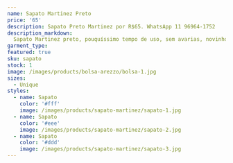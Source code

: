 ```yaml
---
name: Sapato Martinez Preto
price: '65'
description: Sapato Preto Martinez por R$65. WhatsApp 11 96964-1752
description_markdown:
  Sapato Martinez preto, pouquíssimo tempo de uso, sem avarias, novinho em folha!
garment_type:
featured: true
sku: sapato
stock: 1
image: /images/products/bolsa-arezzo/bolsa-1.jpg
sizes:
  - Unique
styles:
  - name: Sapato
    color: '#fff'
    image: /images/products/sapato-martinez/sapato-1.jpg
  - name: Sapato
    color: '#eee'
    image: /images/products/sapato-martinez/sapato-2.jpg
  - name: Sapato
    color: '#ddd'
    image: /images/products/sapato-martinez/sapato-3.jpg
---
```

